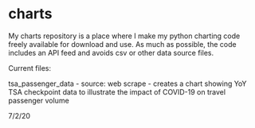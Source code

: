 # charts

My charts repository is a place where I make my python charting code freely available for download and use. 
As much as possible, the code includes an API feed and avoids csv or other data source files.

Current files:

tsa_passenger_data - source: web scrape - creates a chart showing YoY TSA checkpoint data to illustrate the impact of COVID-19 on travel passenger volume 

7/2/20
